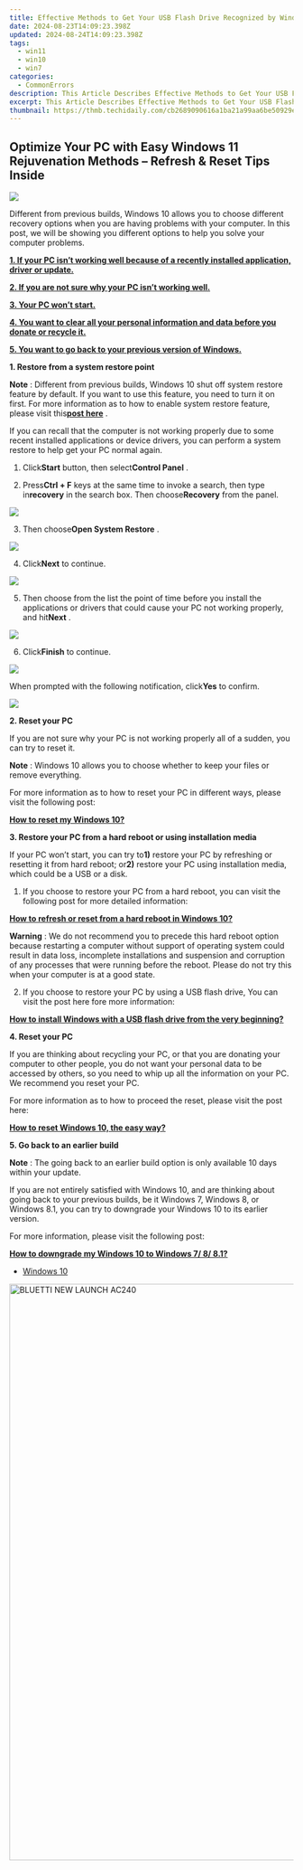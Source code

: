 ```yaml
---
title: Effective Methods to Get Your USB Flash Drive Recognized by Windows/Mac Quickly!
date: 2024-08-23T14:09:23.398Z
updated: 2024-08-24T14:09:23.398Z
tags:
  - win11
  - win10
  - win7
categories:
  - CommonErrors
description: This Article Describes Effective Methods to Get Your USB Flash Drive Recognized by Windows/Mac Quickly!
excerpt: This Article Describes Effective Methods to Get Your USB Flash Drive Recognized by Windows/Mac Quickly!
thumbnail: https://thmb.techidaily.com/cb2689090616a1ba21a99aa6be50929e603a0dc8061abd47262715b07e4d29cd.jpg
---
```


## Optimize Your PC with Easy Windows 11 Rejuvenation Methods – Refresh & Reset Tips Inside

![](https://images.drivereasy.com/wp-content/uploads/2016/12/img_5865b5b15c990.png)
  
Different from previous builds, Windows 10 allows you to choose different recovery options when you are having problems with your computer. In this post, we will be showing you different options to help you solve your computer problems.
  
[**1. If your PC isn’t working well because of a recently installed application, driver or update.**](https://tools.techidaily.com/drivereasy/download/)
  
[**2. If you are not sure why your PC isn’t working well.**](https://tools.techidaily.com/drivereasy/download/)
  
[**3. Your PC won’t start.**](https://tools.techidaily.com/drivereasy/download/)
  
[**4. You want to clear all your personal information and data before you donate or recycle it.**](https://tools.techidaily.com/drivereasy/download/)
  
[**5. You want to go back to your previous version of Windows.**](https://tools.techidaily.com/drivereasy/download/)
  
 **1\. Restore from a system restore point**
  
**Note** : Different from previous builds, Windows 10 shut off system restore feature by default. If you want to use this feature, you need to turn it on first. For more information as to how to enable system restore feature, please visit this[**post here**](https://tools.techidaily.com/drivereasy/download/) .
  
 If you can recall that the computer is not working properly due to some recent installed applications or device drivers, you can perform a system restore to help get your PC normal again.
  
 1) Click**Start** button, then select**Control Panel** .
  
 2) Press**Ctrl + F** keys at the same time to invoke a search, then type in**recovery** in the search box. Then choose**Recovery** from the panel.  
  
![](https://images.drivereasy.com/wp-content/uploads/2016/12/img_5865b945cec5e.jpg)
  
 3) Then choose**Open System Restore** .
  
![](https://images.drivereasy.com/wp-content/uploads/2016/12/img_5865ba7dd81dc.jpg)

 4) Click**Next** to continue.
  
![](https://images.drivereasy.com/wp-content/uploads/2016/12/img_5865bbb251870.jpg)

 5) Then choose from the list the point of time before you install the applications or drivers that could cause your PC not working properly, and hit**Next** .  
  
![](https://images.drivereasy.com/wp-content/uploads/2016/12/img_5865bc148874b.jpg)

 6) Click**Finish** to continue.  
  
![](https://images.drivereasy.com/wp-content/uploads/2016/12/img_5865bc3979fb8.jpg)
  
 When prompted with the following notification, click**Yes** to confirm.  
  
![](https://images.drivereasy.com/wp-content/uploads/2016/12/img_5865bc558bdb4.jpg)
  
 **2\. Reset your PC**
  
 If you are not sure why your PC is not working properly all of a sudden, you can try to reset it.
  
**Note** : Windows 10 allows you to choose whether to keep your files or remove everything.
  
 For more information as to how to reset your PC in different ways, please visit the following post:
  
[**How to reset my Windows 10?**](https://tools.techidaily.com/drivereasy/download/)
  
 **3\. Restore your PC from a hard reboot or using installation media**
  
 If your PC won’t start, you can try to**1)** restore your PC by refreshing or resetting it from hard reboot; or**2)** restore your PC using installation media, which could be a USB or a disk.
  
 1) If you choose to restore your PC from a hard reboot, you can visit the following post for more detailed information:  
  
[**How to refresh or reset from a hard reboot in Windows 10?**](https://tools.techidaily.com/drivereasy/download/)
  
**Warning** :  We do not recommend you to precede this hard reboot option because restarting a computer without support of operating system could result in data loss, incomplete installations and suspension and corruption of any processes that were running before the reboot. Please do not try this when your computer is at a good state.
  
 2) If you choose to restore your PC by using a USB flash drive, You can visit the post here fore more information:  
  
[**How to install Windows with a USB flash drive from the very beginning?**](https://tools.techidaily.com/drivereasy/download/)
  
 **4\. Reset your PC**
  
 If you are thinking about recycling your PC, or that you are donating your computer to other people, you do not want your personal data to be accessed by others, so you need to whip up all the information on your PC. We recommend you reset your PC.
  
 For more information as to how to proceed the reset, please visit the post here:
  
[**How to reset Windows 10, the easy way?**](https://tools.techidaily.com/drivereasy/download/)
  
 **5\. Go back to an earlier build**
  
**Note** : The going back to an earlier build option is only available 10 days within your update.
  
 If you are not entirely satisfied with Windows 10, and are thinking about going back to your previous builds, be it Windows 7, Windows 8, or Windows 8.1, you can try to downgrade your Windows 10 to its earlier version.
  
 For more information, please visit the following post:  
  
[**How to downgrade my Windows 10 to Windows 7/ 8/ 8.1?**](https://tools.techidaily.com/drivereasy/download/)

* [Windows 10](https://tools.techidaily.com/drivereasy/download/)

<ins class="adsbygoogle"
     style="display:block"
     data-ad-format="autorelaxed"
     data-ad-client="ca-pub-7571918770474297"
     data-ad-slot="1223367746"></ins>



<ins class="adsbygoogle"
     style="display:block"
     data-ad-client="ca-pub-7571918770474297"
     data-ad-slot="8358498916"
     data-ad-format="auto"
     data-full-width-responsive="true"></ins>



<!-- affiliate ads begin -->
<a href="https://bluetties.sjv.io/c/5597632/2039292/17094" target="_top" id="2039292"><img src="//a.impactradius-go.com/display-ad/17094-2039292" border="0" alt="BLUETTI NEW LAUNCH AC240" width="954" height="1020"/></a><img height="0" width="0" src="https://imp.pxf.io/i/5597632/2039292/17094" style="position:absolute;visibility:hidden;" border="0" />
<!-- affiliate ads end -->